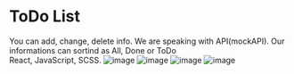 # ToDo List
You can add, change, delete info. We are speaking with API(mockAPI). Our informations can sortind as All, Done or ToDo<br> 
React, JavaScript, SCSS.
![image](https://github.com/KatsuboDmytro/todo-list/assets/103748028/c98491cc-00d1-4956-a529-66a92b2da0a1)
![image](https://github.com/KatsuboDmytro/todo-list/assets/103748028/f69c3343-3197-418d-946a-7cfb8fead55f)
![image](https://github.com/KatsuboDmytro/todo-list/assets/103748028/6f7f4360-f79f-4f0f-a061-9a4fb51f7cf3)
![image](https://github.com/KatsuboDmytro/todo-list/assets/103748028/4655ce98-c6bd-4545-b012-06246145f51e)
